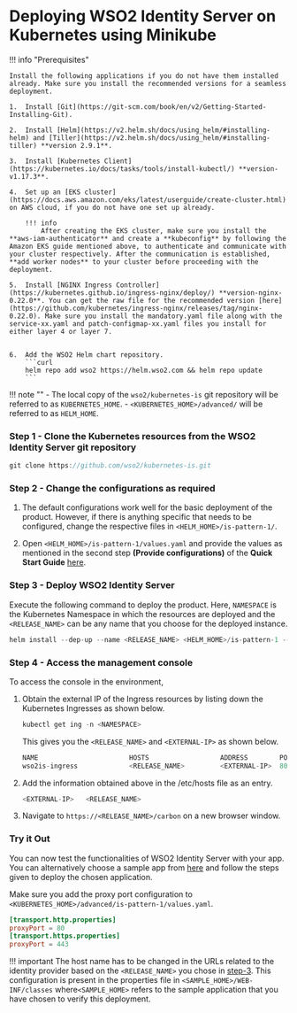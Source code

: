 # Deploying WSO2 Identity Server on Kubernetes using Minikube

!!! info "Prerequisites"

    Install the following applications if you do not have them installed already. Make sure you install the recommended versions for a seamless deployment. 

    1.  Install [Git](https://git-scm.com/book/en/v2/Getting-Started-Installing-Git). 
    
    2.  Install [Helm](https://v2.helm.sh/docs/using_helm/#installing-helm) and [Tiller](https://v2.helm.sh/docs/using_helm/#installing-tiller) **version 2.9.1**.

    3.  Install [Kubernetes Client](https://kubernetes.io/docs/tasks/tools/install-kubectl/) **version-v1.17.3**. 

    4.  Set up an [EKS cluster](https://docs.aws.amazon.com/eks/latest/userguide/create-cluster.html) on AWS cloud, if you do not have one set up already. 
    
        !!! info 
            After creating the EKS cluster, make sure you install the **aws-iam-authenticator** and create a **kubeconfig** by following the Amazon EKS guide mentioned above, to authenticate and communicate with your cluster respectively. After the communication is established, **add worker nodes** to your cluster before proceeding with the deployment.

    5.  Install [NGINX Ingress Controller](https://kubernetes.github.io/ingress-nginx/deploy/) **version-nginx-0.22.0**. You can get the raw file for the recommended version [here](https://github.com/kubernetes/ingress-nginx/releases/tag/nginx-0.22.0). Make sure you install the mandatory.yaml file along with the service-xx.yaml and patch-configmap-xx.yaml files you install for either layer 4 or layer 7.  


    6.  Add the WSO2 Helm chart repository.
        ```curl                                                                
        helm repo add wso2 https://helm.wso2.com && helm repo update
        ```

!!! note ""
	-	The local copy of the `wso2/kubernetes-is` git repository will be referred to as `KUBERNETES_HOME`.
	-	`<KUBERNETES_HOME>/advanced/` will be referred to as `HELM_HOME`.

### Step 1 - Clone the Kubernetes resources from the WSO2 Identity Server git repository

```java
git clone https://github.com/wso2/kubernetes-is.git
```

### Step 2 - Change the configurations as required 

1.	The default configurations work well for the basic deployment of the product. However, if there is anything specific that needs to be configured, change the respective files in `<HELM_HOME>/is-pattern-1/`. 

2.	 Open `<HELM_HOME>/is-pattern-1/values.yaml` and provide the values as mentioned in the second step **(Provide configurations)** of the **Quick Start Guide** [here](https://hub.helm.sh/charts/wso2/is-pattern-1).

### Step 3 - Deploy WSO2 Identity Server

Execute the following command to deploy the product. Here, `NAMESPACE` is the Kubernetes Namespace in which the resources are deployed and the `<RELEASE_NAME>` can be any name that you choose for the deployed instance. 

```java
helm install --dep-up --name <RELEASE_NAME> <HELM_HOME>/is-pattern-1 --namespace <NAMESPACE>
```

### Step 4 - Access the management console

To access the console in the environment,

1.	Obtain the external IP of the Ingress resources by listing down the Kubernetes Ingresses as shown below. 

	```java
	kubectl get ing -n <NAMESPACE>
	```
	This gives you the `<RELEASE_NAME>` and `<EXTERNAL-IP>` as shown below. 

	```java 
	NAME                       HOSTS                  ADDRESS        PORTS     AGE
	wso2is-ingress             <RELEASE_NAME>         <EXTERNAL-IP>  80, 443   3m
	```

2.	Add the information obtained above in the /etc/hosts file as an entry. 

	```java
	<EXTERNAL-IP>	<RELEASE_NAME>
	```

3.	Navigate to `https://<RELEASE_NAME>/carbon` on a new browser window.

### Try it Out 

You can now test the functionalities of WSO2 Identity Server with your app. You can alternatively choose a sample app from [here](../../samples/overview) and follow the steps given to deploy the chosen application. 

Make sure you add the proxy port configuration to `<KUBERNETES_HOME>/advanced/is-pattern-1/values.yaml`. 

```toml
[transport.http.properties]
proxyPort = 80
[transport.https.properties]
proxyPort = 443
```

!!! important 
	The host name has to be changed in the URLs related to the identity provider based on the `<RELEASE_NAME>` you chose in [step-3](#step-3-deploy-wso2-identity-server). This configuration is present in the properties file in `<SAMPLE_HOME>/WEB-INF/classes` where`<SAMPLE_HOME>` refers to the sample application that you have chosen to verify this deployment. 
